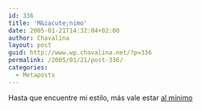 ```yaml
---
id: 336
title: 'M&iacute;nimo'
date: 2005-01-21T14:32:04+02:00
author: Chavalina
layout: post
guid: http://www.wp.chavalina.net/?p=336
permalink: /2005/01/21/post-336/
categories:
  - Metaposts
---
```

Hasta que encuentre mi estilo, más vale estar <a href="http://www.chavalina.net/styleswitcher.php?estilo=minimal" target="_blank">al m&iacute;nimo</a>